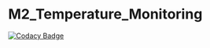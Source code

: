 # M2_Temperature_Monitoring
[![Codacy Badge](https://app.codacy.com/project/badge/Grade/2822d0eaaebe4546a63753ef00b9dc38)](https://www.codacy.com/gh/gowriswapnamadhuri/M2_Temperature_Monitoring/dashboard?utm_source=github.com&amp;utm_medium=referral&amp;utm_content=gowriswapnamadhuri/M2_Temperature_Monitoring&amp;utm_campaign=Badge_Grade)
